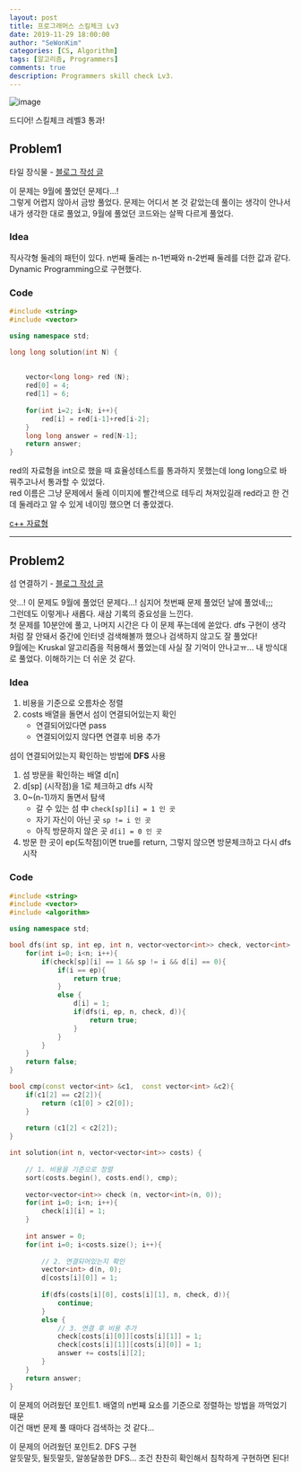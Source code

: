 ```yaml
---
layout: post
title: 프로그래머스 스킬체크 Lv3
date: 2019-11-29 18:00:00
author: "SeWonKim"
categories: [CS, Algorithm]
tags: [알고리즘, Programmers]
comments: true
description: Programmers skill check Lv3.
---
```


![image](https://user-images.githubusercontent.com/30452963/69855023-e783ed80-12cd-11ea-8606-6d1ffcf1af02.png)

드디어! 스킬체크 레벨3 통과! 

## Problem1

타일 장식물 - [블로그 작성 글](https://sewonkimm.github.io/cs/algorithm/2019/09/09/Tile.html)

이 문제는 9월에 풀었던 문제다...!     
그렇게 어렵지 않아서 금방 풀었다. 문제는 어디서 본 것 같았는데 풀이는 생각이 안나서 내가 생각한 대로 풀었고, 9월에 풀었던 코드와는 살짝 다르게 풀었다. 
 

### Idea

직사각형 둘레의 패턴이 있다. n번째 둘레는 n-1번째와 n-2번째 둘레를 더한 값과 같다.     
Dynamic Programming으로 구현했다.


### Code
```cpp
#include <string>
#include <vector>

using namespace std;

long long solution(int N) {
    
    
    vector<long long> red (N);
    red[0] = 4;
    red[1] = 6;
    
    for(int i=2; i<N; i++){
        red[i] = red[i-1]+red[i-2];
    }
    long long answer = red[N-1];    
    return answer;
}
```

red의 자료형을 int으로 했을 때 효율성테스트를 통과하지 못했는데 long long으로 바꿔주고나서 통과할 수 있었다.     
red 이름은 그냥 문제에서 둘레 이미지에 빨간색으로 테두리 쳐져있길래 red라고 한 건데 둘레라고 알 수 있게 네이밍 했으면 더 좋았겠다. 

[c++ 자료형](http://melonicedlatte.com/algorithm/2018/03/04/022437.html)

---

## Problem2

섬 연결하기 - [블로그 작성 글](https://sewonkimm.github.io/cs/algorithm/2019/09/09/ConnectIsland.html)

앗...! 이 문제도 9월에 풀었던 문제다...! 심지어 첫번째 문제 풀었던 날에 풀었네;;;      
그런데도 이렇게나 새롭다. 새삼 기록의 중요성을 느낀다.    
첫 문제를 10분안에 풀고, 나머지 시간은 다 이 문제 푸는데에 쏟았다. dfs 구현이 생각처럼 잘 안돼서 중간에 인터넷 검색해볼까 했으나 검색하지 않고도 잘 풀었다!     
9월에는 Kruskal 알고리즘을 적용해서 풀었는데 사실 잘 기억이 안나고ㅠ... 내 방식대로 풀었다. 이해하기는 더 쉬운 것 같다.


### Idea

1. 비용을 기준으로 오름차순 정렬
2. costs 배열을 돌면서 섬이 연결되어있는지 확인
    - 연결되어있다면 pass
    - 연결되어있지 않다면 연결후 비용 추가

섬이 연결되어있는지 확인하는 방법에 **DFS** 사용

1. 섬 방문을 확인하는 배열 d[n]
2. d[sp] (시작점)을 1로 체크하고 dfs 시작
3. 0~(n-1)까지 돌면서 탐색
    - 갈 수 있는 섬 中 `check[sp][i] = 1 인 곳`
    - 자기 자신이 아닌 곳 `sp != i 인 곳`
    - 아직 방문하지 않은 곳 `d[i] = 0 인 곳`
4. 방문 한 곳이 ep(도착점)이면 true를 return, 그렇지 않으면 방문체크하고 다시 dfs 시작


### Code
```cpp
#include <string>
#include <vector>
#include <algorithm>

using namespace std;

bool dfs(int sp, int ep, int n, vector<vector<int>> check, vector<int> d){
    for(int i=0; i<n; i++){
        if(check[sp][i] == 1 && sp != i && d[i] == 0){
            if(i == ep){
                return true;
            }
            else {
                d[i] = 1;
                if(dfs(i, ep, n, check, d)){
                    return true;
                }
            }
        }
    }
    return false;
}

bool cmp(const vector<int> &c1,  const vector<int> &c2){
    if(c1[2] == c2[2]){
        return (c1[0] > c2[0]);
    }
    
    return (c1[2] < c2[2]);
}

int solution(int n, vector<vector<int>> costs) {
    
    // 1. 비용을 기준으로 정렬
    sort(costs.begin(), costs.end(), cmp);
    
    vector<vector<int>> check (n, vector<int>(n, 0));
    for(int i=0; i<n; i++){
        check[i][i] = 1;
    }
    
    int answer = 0;
    for(int i=0; i<costs.size(); i++){
        
        // 2. 연결되어있는지 확인
        vector<int> d(n, 0);
        d[costs[i][0]] = 1;
        
        if(dfs(costs[i][0], costs[i][1], n, check, d)){
            continue;
        }
        else {
            // 3. 연결 후 비용 추가
            check[costs[i][0]][costs[i][1]] = 1;
            check[costs[i][1]][costs[i][0]] = 1;
            answer += costs[i][2];
        }
    }
    return answer;
}
```

이 문제의 어려웠던 포인트1. 배열의 n번째 요소를 기준으로 정렬하는 방법을 까먹었기 때문     
이건 매번 문제 풀 때마다 검색하는 것 같다...

이 문제의 어려웠던 포인트2. DFS 구현     
알듯말듯, 될듯말듯, 알쏭달쏭한 DFS... 조건 찬찬히 확인해서 침착하게 구현하면 된다!
